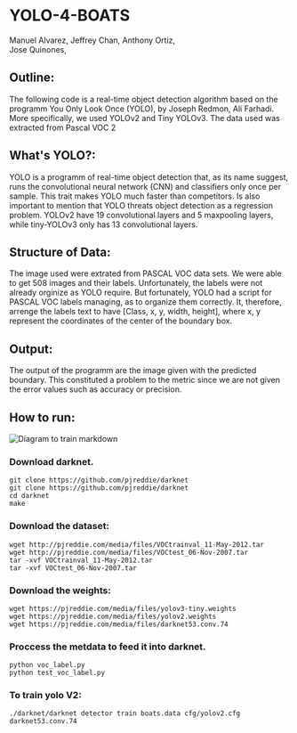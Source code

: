 # YOLO-4-BOATS

Manuel Alvarez,
Jeffrey Chan,
Anthony Ortiz,		
Jose Quinones,

## Outline:
The following code is a real-time object detection algorithm based on the programm You Only Look Once (YOLO), by Joseph Redmon, Ali Farhadi. More specifically, we used YOLOv2 and Tiny YOLOv3. The data used was extracted from Pascal VOC 2

## What's YOLO?:
YOLO is a programm of real-time object detection that, as its name suggest, runs the convolutional neural network (CNN) and classifiers only once per sample. This trait makes YOLO much faster than competitors. Is also important to mention that YOLO threats object detection as a regression problem. YOLOv2 have 19 convolutional layers and 5 maxpooling layers, while tiny-YOLOv3 only has 13 convolutional layers.

## Structure of Data:
The image used were extrated from PASCAL VOC data sets. We were able to get 508 images and their labels. Unfortunately, the labels were not already orginize as YOLO require. But fortunately, YOLO had a script for PASCAL VOC labels managing, as to organize them correctly. It, therefore, arrenge the labels text to have [Class, x, y, width, height], where x, y represent the coordinates of the center of the boundary box.

## Output:
The output of the programm are the image given with the predicted boundary. This constituted a problem to the metric since we are not given the error values such as accuracy or precision.

## How to run:

![Diagram to train markdown](https://drive.google.com/uc?id=1hI5UkgwMV6Nw-SB1E4dnfAy8Hj5kcqNI)

### Download darknet.
```{bash}
git clone https://github.com/pjreddie/darknet
git clone https://github.com/pjreddie/darknet
cd darknet
make
```

### Download the dataset:

```{bash}
wget http://pjreddie.com/media/files/VOCtrainval_11-May-2012.tar
wget http://pjreddie.com/media/files/VOCtest_06-Nov-2007.tar
tar -xvf VOCtrainval_11-May-2012.tar
tar -xvf VOCtest_06-Nov-2007.tar
```

### 	Download the weights:

```{bash}
wget https://pjreddie.com/media/files/yolov3-tiny.weights
wget https://pjreddie.com/media/files/yolov2.weights
wget https://pjreddie.com/media/files/darknet53.conv.74
```

### Proccess the metdata to feed it into darknet.

```{bash}
python voc_label.py
python test_voc_label.py
```

### To train yolo V2:

```{bash}
./darknet/darknet detector train boats.data cfg/yolov2.cfg darknet53.conv.74
```
